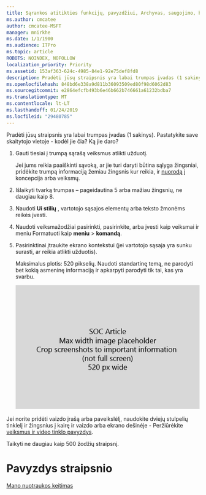 ```yaml
---
title: Sąrankos atitikties funkcijų, pavyzdžiui, Archyvas, saugojimo, bylinėjimasis, el. duomenų aptikimas ir MDM
ms.author: cmcatee
author: cmcatee-MSFT
manager: mnirkhe
ms.date: 1/1/1900
ms.audience: ITPro
ms.topic: article
ROBOTS: NOINDEX, NOFOLLOW
localization_priority: Priority
ms.assetid: 153af363-624c-4985-84e1-92e75def8fd8
description: Pradėti jūsų straipsnis yra labai trumpas įvadas (1 sakinys). Pastatykite save skaitytojo vietoje - kodėl jie čia? Ką jie daro?
ms.openlocfilehash: 848bd6e338a9d811b36093509ed80f98d6062d83
ms.sourcegitcommit: e2864efcfb493b6e46b662b746661a61232bdba7
ms.translationtype: MT
ms.contentlocale: lt-LT
ms.lasthandoff: 01/24/2019
ms.locfileid: "29480785"
---
```

Pradėti jūsų straipsnis yra labai trumpas įvadas (1 sakinys). Pastatykite save skaitytojo vietoje - kodėl jie čia? Ką jie daro? 
  
1. Gauti tiesiai į trumpą sąrašą veiksmus atlikti užduotį.
    
    Jei jums reikia paaiškinti sąvoką, ar jie turi daryti būtina sąlyga žingsniai, pridėkite trumpą informaciją žemiau žingsnis kur reikia, ir [nuorodą](https://support.office.com/article/f37e7984-cf03-4fde-92d3-82970d7e241b.aspx) į koncepcija arba veiksmų. 
    
2. Išlaikyti tvarką trumpas – pageidautina 5 arba mažiau žingsnių, ne daugiau kaip 8.
    
3. Naudoti **Ui stilių** , vartotojo sąsajos elementų arba teksto žmonėms reikės įvesti. 
    
4. Naudoti veiksmažodžiai pasirinkti, pasirinkite, arba įvesti kaip veiksmai ir meniu Formatuoti kaip **meniu** \> **komandą**.
    
5. Pasirinktinai įtraukite ekrano kontekstui (jei vartotojo sąsaja yra sunku surasti, ar reikia atlikti užduotis).
    
    Maksimalus plotis: 520 pikselių. Naudoti standartinę temą, ne parodyti bet kokią asmeninę informaciją ir apkarpyti parodyti tik tai, kas yra svarbu. 
    
    ![Vietos rezervavimo ženklas - didžiausias plotis SOC straipsnio meno yra 520 pikselių](media/7d43d3be-8658-4a5b-aa15-ed62a47a2b24.png)
  
Jei norite pridėti vaizdo įrašą arba paveikslėlį, naudokite dviejų stulpelių tinklelį ir žingsnius į kairę ir vaizdo arba ekrano dešinėje - Peržiūrėkite [veiksmus ir video tinklo pavyzdys](https://support.office.com/article/14ce8e82-efa0-47f5-bb84-94f078db3dae.aspx). 
  
Taikyti ne daugiau kaip 500 žodžių straipsnį.
  
# <a name="example-article"></a>Pavyzdys straipsnio

[Mano nuotraukos keitimas](https://support.office.com/article/555376e0-1fca-49ba-8434-307a0525c767.aspx)
  

